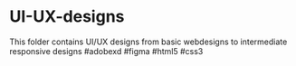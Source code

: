 # UI-UX-designs
This folder contains UI/UX designs 
from basic webdesigns to intermediate responsive designs
#adobexd
#figma
#html5
#css3
